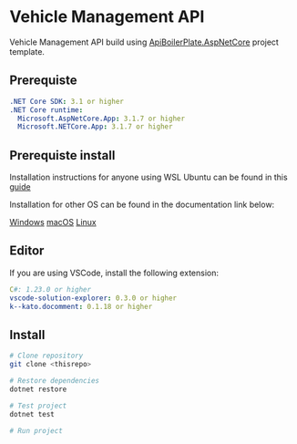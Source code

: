 # Vehicle Management API

Vehicle Management API build using [ApiBoilerPlate.AspNetCore](https://github.com/proudmonkey/ApiBoilerPlate) project template.

## Prerequiste

```yaml
.NET Core SDK: 3.1 or higher
.NET Core runtime:
  Microsoft.AspNetCore.App: 3.1.7 or higher
  Microsoft.NETCore.App: 3.1.7 or higher
```

## Prerequiste install

Installation instructions for anyone using WSL Ubuntu can be found in this [guide](https://ubuntu.com/blog/creating-cross-platform-applications-with-net-on-ubuntu-on-wsl)

Installation for other OS can be found in the documentation link below:

[Windows](https://docs.microsoft.com/en-us/dotnet/core/install/windows?tabs=netcore31)
[macOS](https://docs.microsoft.com/en-us/dotnet/core/install/macos)
[Linux](https://docs.microsoft.com/en-us/dotnet/core/install/linux)

## Editor

If you are using VSCode, install the following extension:

```yaml
C#: 1.23.0 or higher
vscode-solution-explorer: 0.3.0 or higher
k--kato.docomment: 0.1.18 or higher
```

## Install

```bash
# Clone repository
git clone <thisrepo>

# Restore dependencies
dotnet restore

# Test project
dotnet test

# Run project
```
